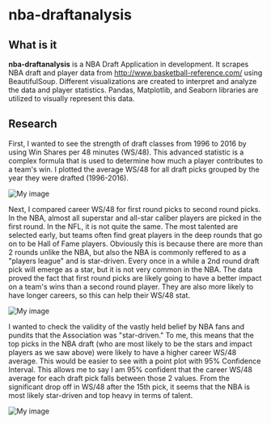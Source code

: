 # nba-draftanalysis

## What is it

**nba-draftanalysis** is a  NBA Draft Application in development. It scrapes NBA draft and player
data from http://www.basketball-reference.com/ using BeautifulSoup. Different visualizations are created to interpret and analyze the data and player statistics.
Pandas, Matplotlib, and Seaborn libraries are utilized to visually represent this data.

## Research

First, I wanted to see the strength of draft classes from 1996 to 2016 by using Win Shares per 48 minutes (WS/48). This advanced statistic is a complex formula that is used to determine how much a player contributes to a team's win. I plotted the average WS/48 for all draft picks grouped by the year they were drafted (1996-2016).

![My image](https://github.com/milankaku/NBAStats/blob/master/graphs/ws_48_avg(1996-2016).png)


Next, I compared career WS/48 for first round picks to second round picks. In the NBA, almost all superstar and all-star caliber players are picked in the first round. In the NFL, it is not quite the same. The most talented are selected early, but teams often find great players in the deep rounds that go on to be Hall of Fame players. Obviously this is because there are more than 2 rounds unlike the NBA, but also the NBA is commonly reffered to as a "players league" and is star-driven. Every once in a while a 2nd round draft pick will emerge as a star, but it is not very common in the NBA. The data proved the fact that first round picks are likely going to have a better impact on a team's wins than a second round player. They are also more likely to have longer careers, so this can help their WS/48 stat.

![My image](https://github.com/milankaku/NBAStats/blob/master/graphs/first_round_second_round_ws48_avg(1996-2016).png)

I wanted to check the validity of the vastly held belief by NBA fans and pundits that the Association was "star-driven." To me, this means that the top picks in the NBA draft (who are most likely to be the stars and impact players as we saw above) were likely to have a higher career WS/48 average. This would be easier to see with a point plot with 95% Confidence Interval. This allows me to say I am 95% confident that the career WS/48 average for each draft pick falls between those 2 values. From the significant drop off in WS/48 after the 15th pick, it seems that the NBA is most likely star-driven and top heavy in terms of talent.

![My image](https://github.com/milankaku/NBAStats/blob/master/graphs/ws48_avg_by_pick(1996-2016).png)
